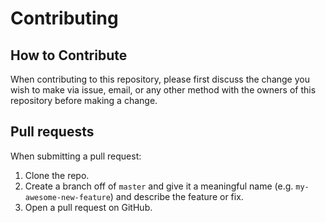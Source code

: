 # Contributing

## How to Contribute

When contributing to this repository, please first discuss the change you wish to make via issue,
email, or any other method with the owners of this repository before making a change.

## Pull requests

When submitting a pull request:

1. Clone the repo.
2. Create a branch off of `master` and give it a meaningful name (e.g. `my-awesome-new-feature`) and describe the feature or fix.
3. Open a pull request on GitHub.
